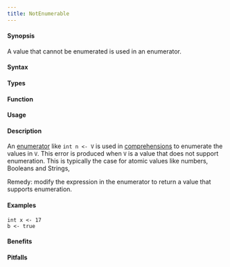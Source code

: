 ```yaml
---
title: NotEnumerable
---
```


#### Synopsis

A value that cannot be enumerated is used in an enumerator.

#### Syntax

#### Types

#### Function
       
#### Usage

#### Description

An [enumerator]((Rascal:Boolean-Enumerator)) like `int n <- V` is used in 
[comprehensions]((Rascal:Expressions-Comprehensions)) to enumerate the values in `V`.
This error is produced when `V` is a value that does not support enumeration.
This is typically the case for atomic values like numbers, Booleans and Strings,

Remedy: modify the expression in the enumerator to return a value that supports enumeration.

#### Examples

```rascal-shell,error
int x <- 17
b <- true
```

#### Benefits

#### Pitfalls

